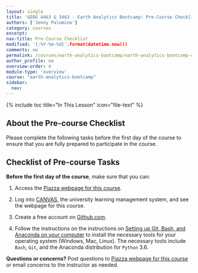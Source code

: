 ```yaml
---
layout: single
title: 'GEOG 4463 & 5463 - Earth Analytics Bootcamp: Pre-Course Checklist'
authors: ['Jenny Palomino']
category: courses
excerpt:
nav-title: Pre-Course Checklist
modified: '{:%Y-%m-%d}'.format(datetime.now())
comments: no
permalink: /courses/earth-analytics-bootcamp/earth-analytics-bootcamp-checklist/
author_profile: no
overview-order: 4
module-type: 'overview'
course: "earth-analytics-bootcamp"
sidebar:
  nav:
---
```

{% include toc title="In This Lesson" icon="file-text" %}

<div class="notice--info" markdown="1">

## <i class="fa fa-ship" aria-hidden="true"></i> About the Pre-course Checklist
Please complete the following tasks before the first day of the course to ensure that you are fully prepared to participate in the course. 

</div>

## <i class="fa fa-pencil-square-o" aria-hidden="true"></i> Checklist of Pre-course Tasks

**Before the first day of the course**, make sure that you can:
1. Access the <a href="https://piazza.com/colorado/summer2018/earthanalyticsbootcamp/home" target="_blank">Piazza webpage for this course</a>.


2. Log into <a href="https://canvas.colorado.edu" target="_blank">CANVAS</a>, the university learning management system, and see the webpage for this course.


3. Create a free account on <a href="https://github.com/" target="_blank">Github.com</a>.


4. Follow the instructions on the instructions on <a href="{{ site.url }}/workshops/setup-earth-analytics-python/setup-git-bash-anaconda/" target = "_blank">Setting up Git, Bash, and Anaconda on your computer</a> to install the necessary tools for your operating system (Windows, Mac, Linux). The necessary tools include `Bash`, `Git`, and the Anaconda distribution for `Python` 3.6. 

**Questions or concerns?** Post questions to <a href="https://piazza.com/colorado/summer2018/earthanalyticsbootcamp/home" target="_blank">Piazza webpage for this course</a> or email concerns to the instructor as needed. 



